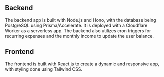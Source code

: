 ## Backend

The backend app is built with Node.js and Hono, with the database being PostgreSQL using Prisma/Accelerate. It is deployed with a Cloudflare Worker as a serverless app. The backend also utilizes cron triggers for recurring expenses and the monthly income to update the user balance.

## Frontend

The frontend is built with React.js to create a dynamic and responsive app, with styling done using Tailwind CSS.
